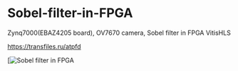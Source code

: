 # Sobel-filter-in-FPGA

Zynq7000(EBAZ4205 board), OV7670 camera, Sobel filter in FPGA VitisHLS

https://transfiles.ru/atpfd

[![Sobel filter in FPGA]([https://www.youtube.com/watch?v=I7Awfnm8Etk](https://www.youtube.com/watch?v=I7Awfnm8Etk))


